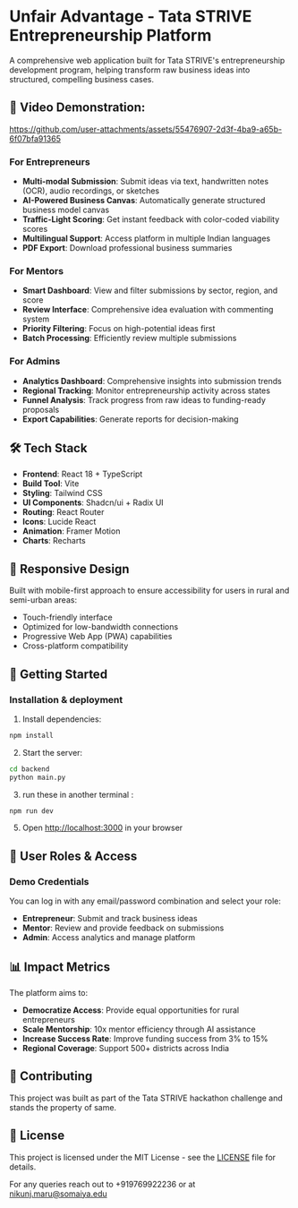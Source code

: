 
# Unfair Advantage - Tata STRIVE Entrepreneurship Platform

A comprehensive web application built for Tata STRIVE's entrepreneurship development program, helping transform raw business ideas into structured, compelling business cases.

## 🚀 Video Demonstration:




https://github.com/user-attachments/assets/55476907-2d3f-4ba9-a65b-6f07bfa91365





### For Entrepreneurs

- **Multi-modal Submission**: Submit ideas via text, handwritten notes (OCR), audio recordings, or sketches
- **AI-Powered Business Canvas**: Automatically generate structured business model canvas
- **Traffic-Light Scoring**: Get instant feedback with color-coded viability scores
- **Multilingual Support**: Access platform in multiple Indian languages
- **PDF Export**: Download professional business summaries

### For Mentors

- **Smart Dashboard**: View and filter submissions by sector, region, and score
- **Review Interface**: Comprehensive idea evaluation with commenting system
- **Priority Filtering**: Focus on high-potential ideas first
- **Batch Processing**: Efficiently review multiple submissions

### For Admins

- **Analytics Dashboard**: Comprehensive insights into submission trends
- **Regional Tracking**: Monitor entrepreneurship activity across states
- **Funnel Analysis**: Track progress from raw ideas to funding-ready proposals
- **Export Capabilities**: Generate reports for decision-making

## 🛠 Tech Stack

- **Frontend**: React 18 + TypeScript
- **Build Tool**: Vite
- **Styling**: Tailwind CSS
- **UI Components**: Shadcn/ui + Radix UI
- **Routing**: React Router
- **Icons**: Lucide React
- **Animation**: Framer Motion
- **Charts**: Recharts

## 📱 Responsive Design

Built with mobile-first approach to ensure accessibility for users in rural and semi-urban areas:

- Touch-friendly interface
- Optimized for low-bandwidth connections
- Progressive Web App (PWA) capabilities
- Cross-platform compatibility

## 🚀 Getting Started


### Installation & deployment

1. Install dependencies:

```bash
npm install
```
2. Start the server:

```bash
cd backend
python main.py 
```
3. run these in another terminal :

```bash
npm run dev
```



5. Open [http://localhost:3000](http://localhost:3000) in your browser



## 🎯 User Roles & Access

### Demo Credentials

You can log in with any email/password combination and select your role:

- **Entrepreneur**: Submit and track business ideas
- **Mentor**: Review and provide feedback on submissions
- **Admin**: Access analytics and manage platform


## 📊 Impact Metrics

The platform aims to:

- **Democratize Access**: Provide equal opportunities for rural entrepreneurs
- **Scale Mentorship**: 10x mentor efficiency through AI assistance
- **Increase Success Rate**: Improve funding success from 3% to 15%
- **Regional Coverage**: Support 500+ districts across India

## 🤝 Contributing

This project was built as part of the Tata STRIVE hackathon challenge and stands the property of same.

## 📄 License

This project is licensed under the MIT License - see the [LICENSE](LICENSE) file for details.

For any queries reach out to +919769922236 or at nikunj.maru@somaiya.edu
